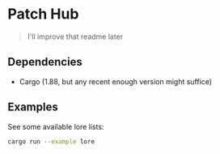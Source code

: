 # Patch Hub

> I'll improve that readme later

## Dependencies

- Cargo (1.88, but any recent enough version might suffice)

## Examples

See some available lore lists:

```bash
cargo run --example lore
```